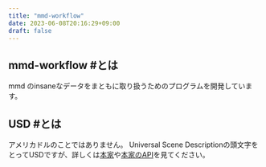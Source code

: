 ```yaml
---
title: "mmd-workflow"
date: 2023-06-08T20:16:29+09:00
draft: false
---
```


## mmd-workflow #とは
mmd のinsaneなデータをまともに取り扱うためのプログラムを開発しています。


## USD #とは
アメリカドルのことではありません。
Universal Scene Descriptionの頭文字をとってUSDですが、詳しくは[本家](https://openusd.org/release/index.html)や[本家のAPI](https://openusd.org/release/api/index.html)を見てください。